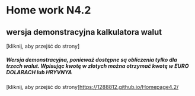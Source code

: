 # Home work N4.2
## wersja demonstracyjna kalkulatora walut

[kliknij, aby przejść do strony] 

##### Wersja demonstracyjna, ponieważ dostępne są obliczenia tylko dla trzech walut. Wpisując kwotę w złotych można otrzymać kwotę w EURO DOLARACH lub HRYVNYA










[kliknij, aby przejść do strony]<https://1288812.github.io/Homepage4.2/>
